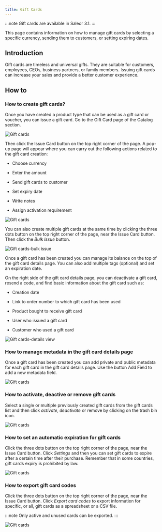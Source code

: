 ```yaml
---
title: Gift Cards
---
```


:::note
Gift cards are available in Saleor 3.1.
:::

This page contains information on how to manage gift cards by selecting a specific currency, sending them to customers, or setting expiring dates.

## Introduction
Gift cards are timeless and universal gifts. They are suitable for customers, employees, CEOs, business partners, or family members. Issuing gift cards can increase your sales and provide a better customer experience.

## How to
### How to create gift cards?
Once you have created a product type that can be used as a gift card or voucher, you can issue a gift card. Go to the Gift Card page of the Catalog section. 

![Gift cards](../screenshots/catalog-giftcards-main.png)

Then click the Issue Card button on the top right corner of the page. A pop-up page will appear where you can carry out the following actions related to the gift card creation:  

- Choose currency  

- Enter the amount  

- Send gift cards to customer  

- Set expiry date  

- Write notes

- Assign activation requirement

![Gift cards](../screenshots/catalog-giftcards-new.png)

You can also create multiple gift cards at the same time by clicking the three dots button on the top right corner of the page, near the Issue Card button. Then click the *Bulk Issue* button.

![Gift cards-bulk issue](../screenshots/catalog-giftcards-bulk-issue.png)

Once a gift card has been created you can manage its balance on the top of the gift card details page. You can also add multiple tags (optional) and set an expiration date.  

On the right side of the gift card details page, you can deactivate a gift card, resend a code, and find basic information about the gift card such as:

- Creation date

- Link to order number to which gift card has been used

- Product bought to receive gift card

- User who issued a gift card

- Customer who used a gift card

![Gift cards-details view](../screenshots/catalog-giftcards-details-view.png)

### How to manage metadata in the gift card details page
Once a gift card has been created you can add private and public metadata for each gift card in the gift card details page. Use the button Add Field to add a new metadata field.

![Gift cards](../screenshots/catalog-giftcards-metadata.png)

### How to activate, deactive or remove gift cards
Select a single or multiple previously created gift cards from the gift cards list and then click *activate*, *deactivate* or remove by clicking on the trash bin icon.

![Gift cards](../screenshots/catalog-giftcards-deactivate.png)

### How to set an automatic expiration for gift cards
Click the three dots button on the top right corner of the page, near the Issue Card button. Click *Settings* and then you can set gift cards to expire after a certain time after their purchase. Remember that in some countries, gift cards expiry is prohibited by law.

![Gift cards](../screenshots/catalog-giftcards-expiration.png)

### How to export gift card codes
Click the three dots button on the top right corner of the page, near the Issue Card button. Click *Export card codes* to export information for specific, or all, gift cards as a spreadsheet or a CSV file.

:::note
Only active and unused cards can be exported.
:::

![Gift cards](../screenshots/catalog-giftcards-export.png)